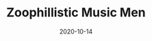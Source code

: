 ---
_schema: default
title: Zoophillistic Music Men
link: https://www.geocaching.com/geocache/GC8YT0T
owner: Brewer Fan Club
date: 2020-10-14
log_type: Note
display_coords: N 41° 27.300' W 074° 24.900'
latitude: '41.455'
longitude: '-74.415'
first_stage: false
bogus: true
zhanna_log: Rich logged this geocache for both of us.
rich_log: >-
  Howdy, Brewer Fan Club\! (Wish we knew what, if any, the inference here is.)


  Once again you’ve kept us chasing our tails on-and-off for several weeks, with
  many red herrings to lead us astray and byzantine rabbit holes down which to
  get lost\! Then Zhanna came across a resource that sparked an idea. A similar
  type of solution that we actually did attempt, but not with the correct
  arrangement. This one did the trick, however, and gave us the green, finally.
  As is the case regarding your other puzzle caches around the Middletown area,
  we don’t get out this way very often, but if and when we do, we have added
  this to our growing list of intended geo-hunts. Thanks for yet another fun
  mystery challenge\!


  ~Rich in NEPA~ and Zhanna
post_id: 12673
---